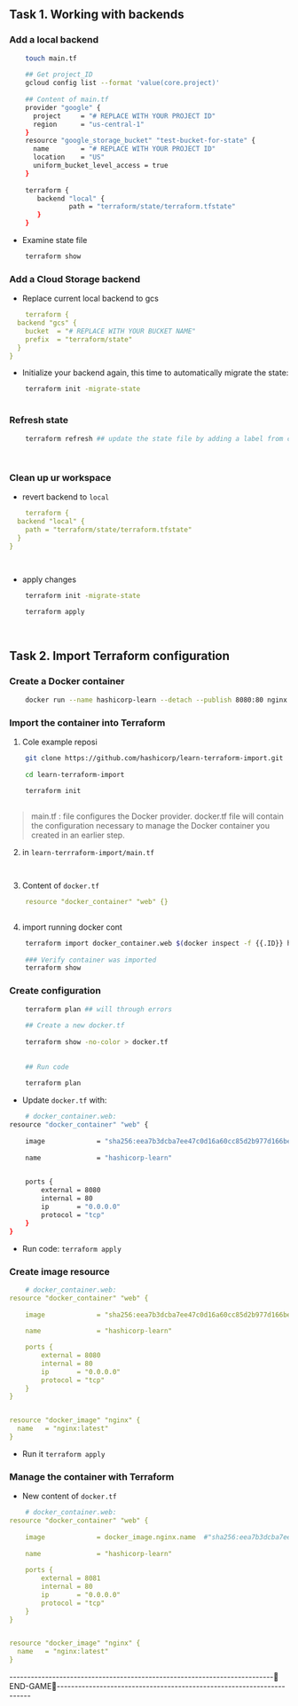 
## Task 1. Working with backends


### Add a local backend


```bash
	touch main.tf
	
	## Get project_ID
	gcloud config list --format 'value(core.project)'
	
	## Content of main.tf
	provider "google" {
	  project     = "# REPLACE WITH YOUR PROJECT ID"
	  region      = "us-central-1"
	}
	resource "google_storage_bucket" "test-bucket-for-state" {
	  name        = "# REPLACE WITH YOUR PROJECT ID"
	  location    = "US"
	  uniform_bucket_level_access = true
	}
	
	terraform {
  	   backend "local" {
    	       path = "terraform/state/terraform.tfstate"
  	   }
	}	

```

- Examine state file

```bash
	terraform show
```


### Add a Cloud Storage backend

- Replace current local backend to gcs 

```yaml
	terraform {
  backend "gcs" {
    bucket  = "# REPLACE WITH YOUR BUCKET NAME"
    prefix  = "terraform/state"
  }
}

```

- Initialize your backend again, this time to automatically migrate the state:

```bash
	terraform init -migrate-state
	
```

### Refresh state

```bash
	terraform refresh ## update the state file by adding a label from console to file
	
	
```

### Clean up ur workspace

- revert backend to `local`

```yaml
	terraform {
  backend "local" {
    path = "terraform/state/terraform.tfstate"
  }
}

	
```

- apply changes
```bash
	terraform init -migrate-state
	
	terraform apply
	
	
```


## Task 2. Import Terraform configuration

### Create a Docker container

```bash
	docker run --name hashicorp-learn --detach --publish 8080:80 nginx:latest
```

### Import the container into Terraform

1. Cole example reposi

```bash
	git clone https://github.com/hashicorp/learn-terraform-import.git
	
	cd learn-terraform-import
	
	terraform init
	
```

> main.tf :  file configures the Docker provider.
> docker.tf file will contain the configuration necessary to manage the Docker container you created in an earlier step.


2. in `learn-terrraform-import/main.tf`

```yaml
	
```

3. Content of `docker.tf`

```yaml
	resource "docker_container" "web" {}
	
```

4. import running docker cont

```bash
	terraform import docker_container.web $(docker inspect -f {{.ID}} hashicorp-learn)
	
	### Verify container was imported
	terraform show
```

### Create configuration

```bash
	terraform plan ## will through errors
	
	## Create a new docker.tf
	
	terraform show -no-color > docker.tf
	
	
	## Run code
	
	terraform plan
```

- Update `docker.tf` with:

```bash
	# docker_container.web:
resource "docker_container" "web" {
   
    image             = "sha256:eea7b3dcba7ee47c0d16a60cc85d2b977d166be3960541991f3e6294d795ed24"
   
    name              = "hashicorp-learn"
    

    ports {
        external = 8080
        internal = 80
        ip       = "0.0.0.0"
        protocol = "tcp"
    }
}

```

- Run code: `terraform apply `


### Create image resource

```yaml
	# docker_container.web:
resource "docker_container" "web" {
   
    image             = "sha256:eea7b3dcba7ee47c0d16a60cc85d2b977d166be3960541991f3e6294d795ed24"
   
    name              = "hashicorp-learn" 

    ports {
        external = 8080
        internal = 80
        ip       = "0.0.0.0"
        protocol = "tcp"
    }
}


resource "docker_image" "nginx" {
  name   = "nginx:latest"
}


```

- Run it `terraform apply `

### Manage the container with Terraform

- New content of `docker.tf`

```yaml
	# docker_container.web:
resource "docker_container" "web" {
   
    image             = docker_image.nginx.name  #"sha256:eea7b3dcba7ee47c0d16a60cc85d2b977d166be3960541991f3e6294d795ed24"
   
    name              = "hashicorp-learn"
    
    ports {
        external = 8081
        internal = 80
        ip       = "0.0.0.0"
        protocol = "tcp"
    }
}


resource "docker_image" "nginx" {
  name   = "nginx:latest"
}
```


--------------------------------------------------------------------------🎉END-GAME🎉----------------------------------------------------------------------
